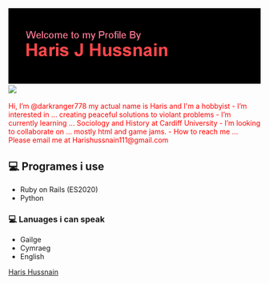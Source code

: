 <img src="https://github.com/darkranger778/darkranger778/blob/main/header.png/">

<img src="https://github-readme-stats.vercel.app/api?username=darkranger778" />

<p style="color:#ff0000">Hi, I’m @darkranger778 my actual name is Haris and I'm a hobbyist
-  I’m interested in ... creating peaceful solutions to violant problems
-  I’m currently learning ... Sociology and History at Cardiff University
-  I’m looking to collaborate on ... mostly html and game jams. 
-  How to reach me ... Please email me at Harishussnain111@gmail.com</p>

## 💻 Programes i use
- Ruby on Rails (ES2020)
- Python

### 💻 Lanuages i can speak
- Gailge
- Cymraeg
- English

[https://camo.githubusercontent.com/ccc74fb400f9d4a7fed30cad2d89c76b73be982c39af329ec78a58bb700bd995/687474703a2f2f692e696d6775722e636f6d2f50335966516f442e706e67]: http://www.facebook.com/profile.php?id=100013579298467


<div class="badge-base LI-profile-badge" data-locale="en_US" data-size="medium" data-theme="dark" data-type="VERTICAL" data-vanity="haris-hussnain-17ab64200" data-version="v1"><a class="badge-base__link LI-simple-link" href="https://uk.linkedin.com/in/haris-hussnain-17ab64200?trk=profile-badge">Haris Hussnain</a></div>
              
